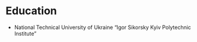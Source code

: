 # Education

- National Technical University of Ukraine  “Igor Sikorsky Kyiv Polytechnic Institute”

